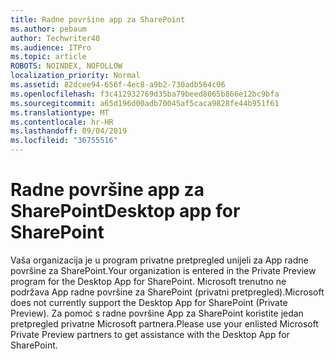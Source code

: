```yaml
---
title: Radne površine app za SharePoint
ms.author: pebaum
author: Techwriter40
ms.audience: ITPro
ms.topic: article
ROBOTS: NOINDEX, NOFOLLOW
localization_priority: Normal
ms.assetid: 82dcee94-656f-4ec8-a9b2-730adb564c06
ms.openlocfilehash: f3c412932769d35ba79beed8065b866e12bc9bfa
ms.sourcegitcommit: a65d196d00adb70045af5caca9828fe44b951f61
ms.translationtype: MT
ms.contentlocale: hr-HR
ms.lasthandoff: 09/04/2019
ms.locfileid: "36755516"
---
```

# <a name="desktop-app-for-sharepoint"></a><span data-ttu-id="7fbc7-102">Radne površine app za SharePoint</span><span class="sxs-lookup"><span data-stu-id="7fbc7-102">Desktop app for SharePoint</span></span>

<span data-ttu-id="7fbc7-103">Vaša organizacija je u program privatne pretpregled unijeli za App radne površine za SharePoint.</span><span class="sxs-lookup"><span data-stu-id="7fbc7-103">Your organization is entered in the Private Preview program for the Desktop App for SharePoint.</span></span> <span data-ttu-id="7fbc7-104">Microsoft trenutno ne podržava App radne površine za SharePoint (privatni pretpregled).</span><span class="sxs-lookup"><span data-stu-id="7fbc7-104">Microsoft does not currently support the Desktop App for SharePoint (Private Preview).</span></span> <span data-ttu-id="7fbc7-105">Za pomoć s radne površine App za SharePoint koristite jedan pretpregled privatne Microsoft partnera.</span><span class="sxs-lookup"><span data-stu-id="7fbc7-105">Please use your enlisted Microsoft Private Preview partners to get assistance with the Desktop App for SharePoint.</span></span>
